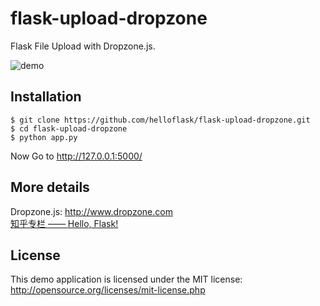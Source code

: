 # flask-upload-dropzone
Flask File Upload with Dropzone.js.

![demo](https://raw.githubusercontent.com/helloflask/flask-upload-dropzone/master/static/demo.JPG)

## Installation
```
$ git clone https://github.com/helloflask/flask-upload-dropzone.git
$ cd flask-upload-dropzone
$ python app.py
```

Now Go to http://127.0.0.1:5000/

## More details
Dropzone.js: http://www.dropzone.com  
[知乎专栏 —— Hello, Flask!](https://zhuanlan.zhihu.com/flask)

## License
This demo application is licensed under the MIT license: http://opensource.org/licenses/mit-license.php
